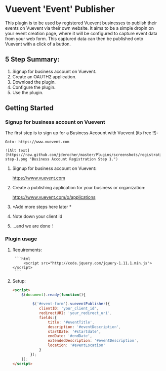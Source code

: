 # Vuevent 'Event' Publisher

This plugin is to be used by registered Vuevent businesses to publish their events on Vuevent via their own website. It aims to be a simple dropin on your event creation page, where it will be configured to capture event data from your web form. This captured data can then be published onto Vuevent with a click of a button.

## 5 Step Summary:

1. Signup for business account on Vuevent.
2. Create an OAUTH2 application.
3. Download the plugin.
4. Configure the plugin.
5. Use the plugin.

## Getting Started

### Signup for business account on Vuevent

The first step is to sign up for a Business Account with Vuevent (its free !!):

	Goto: https://www.vuevent.com
	
	![Alt text](https://raw.github.com/jderocher/master/Plugins/screenshots/registration-step-1.png "Business Account Registration Step 1.")

1. Signup for business account on Vuevent: 
	
	https://www.vuevent.com
	
2. Create a publishing application for your business or organization: 
	
	https://www.vuevent.com/o/applications
	
3. *Add more steps here later *

4. Note down your client id

5. ...and we are done !


### Plugin usage

1. Requirements:
	
		```html
			<script src="http://code.jquery.com/jquery-1.11.1.min.js"></script>
		```
	
	

2. Setup:

	```html 
	<script>
		$(document).ready(function(){
			
			 $('#event-form').vueventPublisher({
				clientID: 'your_client_id',
				redirectURI: 'your_redirect_uri',
				fields:{
					title: '#eventTitle',
					description: '#eventDescription',
					startDate: '#startdate',
					endDate: '#endDate',
					extendedDescription: '#eventDescription',
					location: '#eventLocation'
				}
			});
		});
	</script>
	```



	
		
